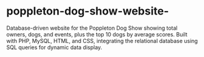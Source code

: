 # poppleton-dog-show-website-
Database-driven website for the Poppleton Dog Show showing total owners, dogs, and events, plus the top 10 dogs by average scores. Built with PHP, MySQL, HTML, and CSS, integrating the relational database using SQL queries for dynamic data display.
